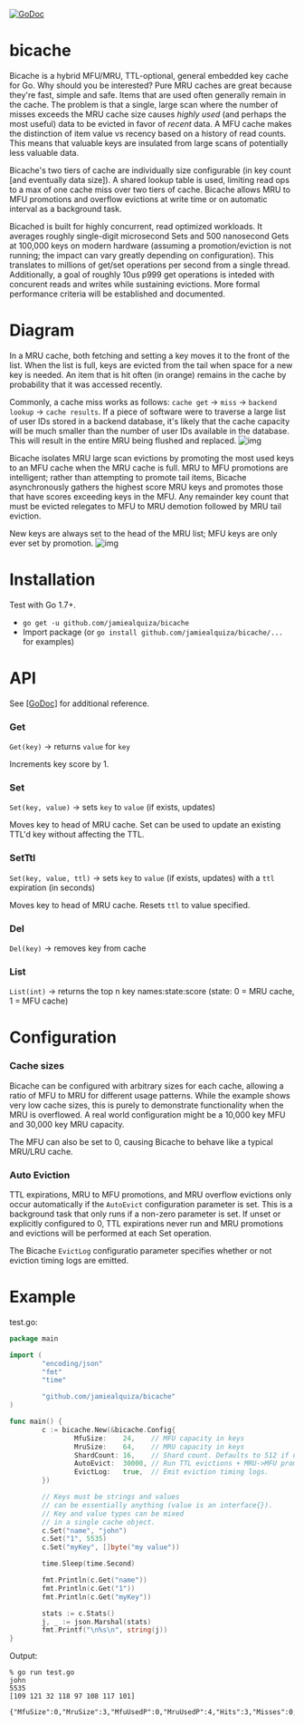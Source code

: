 [![GoDoc](https://godoc.org/github.com/jamiealquiza/bicache?status.svg)](https://godoc.org/github.com/jamiealquiza/bicache)

# bicache
Bicache is a hybrid MFU/MRU, TTL-optional, general embedded key cache for Go. Why should you be interested? Pure MRU caches are great because they're fast, simple and safe. Items that are used often generally remain in the cache. The problem is that a single, large scan where the number of misses exceeds the MRU cache size causes _highly used_ (and perhaps the most useful) data to be evicted in favor of _recent_ data. A MFU cache makes the distinction of item value vs recency based on a history of read counts. This means that valuable keys are insulated from large scans of potentially less valuable data.

Bicache's two tiers of cache are individually size configurable (in key count [and eventually data size]). A shared lookup table is used, limiting read ops to a max of one cache miss over two tiers of cache. Bicache allows MRU to MFU promotions and overflow evictions at write time or on automatic interval as a background task.

Bicached is built for highly concurrent, read optimized workloads. It averages roughly single-digit microsecond Sets and 500 nanosecond Gets at 100,000 keys on modern hardware (assuming a promotion/eviction is not running; the impact can vary greatly depending on configuration). This translates to millions of get/set operations per second from a single thread. Additionally, a goal of roughly 10us p999 get operations is inteded with concurent reads and writes while sustaining evictions. More formal performance criteria will be established and documented.

# Diagram

In a MRU cache, both fetching and setting a key moves it to the front of the list. When the list is full, keys are evicted from the tail when space for a new key is needed. An item that is hit often (in orange) remains in the cache by probability that it was accessed recently.

Commonly, a cache miss works as follows: `cache get` -> `miss` -> `backend lookup` -> `cache results`. If a piece of software were to traverse a large list of user IDs stored in a backend database, it's likely that the cache capacity will be much smaller than the number of user IDs available in the database. This will result in the entire MRU being flushed and replaced.
![img](https://raw.githubusercontent.com/jamiealquiza/catpics/master/mru.png)

Bicache isolates MRU large scan evictions by promoting the most used keys to an MFU cache when the MRU cache is full. MRU to MFU promotions are intelligent; rather than attempting to promote tail items, Bicache asynchronously gathers the highest score MRU keys and promotes those that have scores exceeding keys in the MFU. Any remainder key count that must be evicted relegates to MFU to MRU demotion followed by MRU tail eviction.

New keys are always set to the head of the MRU list; MFU keys are only ever set by promotion. 
![img](https://raw.githubusercontent.com/jamiealquiza/catpics/master/mfu-mru.png)



# Installation
Test with Go 1.7+.

- `go get -u github.com/jamiealquiza/bicache`
- Import package (or `go install github.com/jamiealquiza/bicache/...` for examples)

# API

See [[GoDoc]](https://godoc.org/github.com/jamiealquiza/bicache) for additional reference.

### Get
`Get(key)` -> returns `value` for `key`

Increments key score by 1.

### Set
`Set(key, value)` -> sets `key` to `value` (if exists, updates)

Moves key to head of MRU cache. Set can be used to update an existing TTL'd key without affecting the TTL. 

### SetTtl
`Set(key, value, ttl)` -> sets `key` to `value` (if exists, updates) with a `ttl` expiration (in seconds)

Moves key to head of MRU cache. Resets `ttl` to value specified.

### Del
`Del(key)` -> removes key from cache

### List
`List(int)` -> returns the top n key names:state:score (state: 0 = MRU cache, 1 = MFU cache)

# Configuration

### Cache sizes

Bicache can be configured with arbitrary sizes for each cache, allowing a ratio of MFU to MRU for different usage patterns. While the example shows very low cache sizes, this is purely to demonstrate functionality when the MRU is overflowed. A real world configuration might be a 10,000 key MFU and 30,000 key MRU capacity.

The MFU can also be set to 0, causing Bicache to behave like a typical MRU/LRU cache.

### Auto Eviction

TTL expirations, MRU to MFU promotions, and MRU overflow evictions only occur automatically if the `AutoEvict` configuration parameter is set. This is a background task that only runs if a non-zero parameter is set. If unset or explicitly configured to 0, TTL expirations never run and MRU promotions and evictions will be performed at each Set operation.

The Bicache `EvictLog` configuratio parameter specifies whether or not eviction timing logs are emitted.

# Example

test.go:
```go
package main

import (
        "encoding/json"
        "fmt"
        "time"

        "github.com/jamiealquiza/bicache"
)

func main() {
        c := bicache.New(&bicache.Config{
                MfuSize:    24,    // MFU capacity in keys
                MruSize:    64,    // MRU capacity in keys
                ShardCount: 16,    // Shard count. Defaults to 512 if unset.
                AutoEvict:  30000, // Run TTL evictions + MRU->MFU promotions / evictions automatically every 30s.
                EvictLog:   true,  // Emit eviction timing logs.
        })

        // Keys must be strings and values
        // can be essentially anything (value is an interface{}).
        // Key and value types can be mixed
        // in a single cache object.
        c.Set("name", "john")
        c.Set("1", 5535)
        c.Set("myKey", []byte("my value"))

        time.Sleep(time.Second)

        fmt.Println(c.Get("name"))
        fmt.Println(c.Get("1"))
        fmt.Println(c.Get("myKey"))

        stats := c.Stats()
        j, _ := json.Marshal(stats)
        fmt.Printf("\n%s\n", string(j))
}
```

Output:
```
% go run test.go
john
5535
[109 121 32 118 97 108 117 101]

{"MfuSize":0,"MruSize":3,"MfuUsedP":0,"MruUsedP":4,"Hits":3,"Misses":0,"Evictions":0}
```
